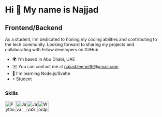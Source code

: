 Hi 👋 My name is Najjad
=======================

Frontend/Backend
----------------

As a student, I'm dedicated to honing my coding abilities and contributing to the tech community. Looking forward to sharing my projects and collaborating with fellow developers on GitHub.

* 🌍  I'm based in Abu Dhabi, UAE
* ✉️  You can contact me at [najjadzeenni19@gmail.com](mailto:najjadzeenni19@gmail.com)
* 🧠  I'm learning Node.js/Svelte
* ⚡  Student

### Skills

<p align="left">
<a href="https://www.python.org/" target="_blank" rel="noreferrer"><img src="https://raw.githubusercontent.com/danielcranney/readme-generator/main/public/icons/skills/python-colored.svg" width="36" height="36" alt="Python" /></a><a href="https://www.oracle.com/java/" target="_blank" rel="noreferrer"><img src="https://raw.githubusercontent.com/danielcranney/readme-generator/main/public/icons/skills/java-colored.svg" width="36" height="36" alt="Java" /></a><a href="https://developer.mozilla.org/en-US/docs/Web/JavaScript" target="_blank" rel="noreferrer"><img src="https://raw.githubusercontent.com/danielcranney/readme-generator/main/public/icons/skills/javascript-colored.svg" width="36" height="36" alt="JavaScript" /></a><a href="https://wordpress.com" target="_blank" rel="noreferrer"><img src="https://raw.githubusercontent.com/danielcranney/readme-generator/main/public/icons/skills/wordpress-colored.svg" width="36" height="36" alt="Wordpress" /></a>
</p>
